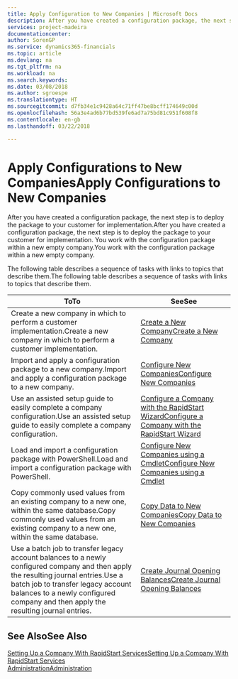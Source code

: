 ```yaml
---
title: Apply Configuration to New Companies | Microsoft Docs
description: After you have created a configuration package, the next step is to deploy the package to your customer for implementation. You use the configuration with a new empty company.
services: project-madeira
documentationcenter: 
author: SorenGP
ms.service: dynamics365-financials
ms.topic: article
ms.devlang: na
ms.tgt_pltfrm: na
ms.workload: na
ms.search.keywords: 
ms.date: 03/08/2018
ms.author: sgroespe
ms.translationtype: HT
ms.sourcegitcommit: d7fb34e1c9428a64c71ff47be8bcff174649c00d
ms.openlocfilehash: 56a3e4ad6b77bd539fe6ad7a75bd81c951f608f8
ms.contentlocale: en-gb
ms.lasthandoff: 03/22/2018

---
```

# <a name="apply-configurations-to-new-companies"></a><span data-ttu-id="d8489-104">Apply Configurations to New Companies</span><span class="sxs-lookup"><span data-stu-id="d8489-104">Apply Configurations to New Companies</span></span>
<span data-ttu-id="d8489-105">After you have created a configuration package, the next step is to deploy the package to your customer for implementation.</span><span class="sxs-lookup"><span data-stu-id="d8489-105">After you have created a configuration package, the next step is to deploy the package to your customer for implementation.</span></span> <span data-ttu-id="d8489-106">You work with the configuration package within a new empty company.</span><span class="sxs-lookup"><span data-stu-id="d8489-106">You work with the configuration package within a new empty company.</span></span>  

 <span data-ttu-id="d8489-107">The following table describes a sequence of tasks with links to topics that describe them.</span><span class="sxs-lookup"><span data-stu-id="d8489-107">The following table describes a sequence of tasks with links to topics that describe them.</span></span>

|<span data-ttu-id="d8489-108">**To**</span><span class="sxs-lookup"><span data-stu-id="d8489-108">**To**</span></span>|<span data-ttu-id="d8489-109">**See**</span><span class="sxs-lookup"><span data-stu-id="d8489-109">**See**</span></span>|  
|------------|-------------|  
|<span data-ttu-id="d8489-110">Create a new company in which to perform a customer implementation.</span><span class="sxs-lookup"><span data-stu-id="d8489-110">Create a new company in which to perform a customer implementation.</span></span>|[<span data-ttu-id="d8489-111">Create a New Company</span><span class="sxs-lookup"><span data-stu-id="d8489-111">Create a New Company</span></span>](admin-how-to-create-a-new-company.md)|  
|<span data-ttu-id="d8489-112">Import and apply a configuration package to a new company.</span><span class="sxs-lookup"><span data-stu-id="d8489-112">Import and apply a configuration package to a new company.</span></span>|[<span data-ttu-id="d8489-113">Configure New Companies</span><span class="sxs-lookup"><span data-stu-id="d8489-113">Configure New Companies</span></span>](admin-how-to-configure-new-companies.md)|  
|<span data-ttu-id="d8489-114">Use an assisted setup guide to easily complete a company configuration.</span><span class="sxs-lookup"><span data-stu-id="d8489-114">Use an assisted setup guide to easily complete a company configuration.</span></span>|[<span data-ttu-id="d8489-115">Configure a Company with the RapidStart Wizard</span><span class="sxs-lookup"><span data-stu-id="d8489-115">Configure a Company with the RapidStart Wizard</span></span>](admin-how-to-configure-a-company-with-the-rapidstart-wizard.md)|
|<span data-ttu-id="d8489-116">Load and import a configuration package with PowerShell.</span><span class="sxs-lookup"><span data-stu-id="d8489-116">Load and import a configuration package with PowerShell.</span></span>|[<span data-ttu-id="d8489-117">Configure New Companies using a Cmdlet</span><span class="sxs-lookup"><span data-stu-id="d8489-117">Configure New Companies using a Cmdlet</span></span>](admin-how-to-configure-new-companies-using-a-cmdlet.md)|
|<span data-ttu-id="d8489-118">Copy commonly used values from an existing company to a new one, within the same database.</span><span class="sxs-lookup"><span data-stu-id="d8489-118">Copy commonly used values from an existing company to a new one, within the same database.</span></span>|[<span data-ttu-id="d8489-119">Copy Data to New Companies</span><span class="sxs-lookup"><span data-stu-id="d8489-119">Copy Data to New Companies</span></span>](admin-how-to-copy-data-to-new-companies.md)|  
|<span data-ttu-id="d8489-120">Use a batch job to transfer legacy account balances to a newly configured company and then apply the resulting journal entries.</span><span class="sxs-lookup"><span data-stu-id="d8489-120">Use a batch job to transfer legacy account balances to a newly configured company and then apply the resulting journal entries.</span></span>|[<span data-ttu-id="d8489-121">Create Journal Opening Balances</span><span class="sxs-lookup"><span data-stu-id="d8489-121">Create Journal Opening Balances</span></span>](admin-how-to-create-journal-opening-balances.md)|  

## <a name="see-also"></a><span data-ttu-id="d8489-122">See Also</span><span class="sxs-lookup"><span data-stu-id="d8489-122">See Also</span></span>  
[<span data-ttu-id="d8489-123">Setting Up a Company With RapidStart Services</span><span class="sxs-lookup"><span data-stu-id="d8489-123">Setting Up a Company With RapidStart Services</span></span>](admin-set-up-a-company-with-rapidstart.md)  
[<span data-ttu-id="d8489-124">Administration</span><span class="sxs-lookup"><span data-stu-id="d8489-124">Administration</span></span>](admin-setup-and-administration.md)

